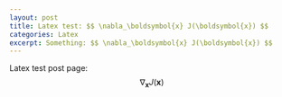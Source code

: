 ```yaml
---
layout: post
title: Latex test: $$ \nabla_\boldsymbol{x} J(\boldsymbol{x}) $$
categories: Latex
excerpt: Something: $$ \nabla_\boldsymbol{x} J(\boldsymbol{x}) $$
---
```

Latex test post page: $$ \nabla_\boldsymbol{x} J(\boldsymbol{x}) $$
